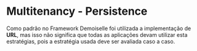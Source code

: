 # Multitenancy - Persistence
Como padrão no Framework Demoiselle foi utilizada a implementação de **URL**, mas isso não significa que todas as aplicações devam utilizar esta estratégias, pois a estratégia usada deve ser avaliada caso a caso.
